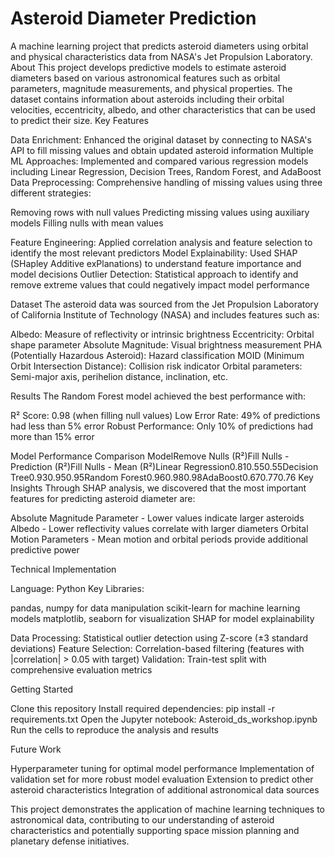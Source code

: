 # Asteroid Diameter Prediction
A machine learning project that predicts asteroid diameters using orbital and physical characteristics data from NASA's Jet Propulsion Laboratory.
About
This project develops predictive models to estimate asteroid diameters based on various astronomical features such as orbital parameters, magnitude measurements, and physical properties. The dataset contains information about asteroids including their orbital velocities, eccentricity, albedo, and other characteristics that can be used to predict their size.
Key Features

Data Enrichment: Enhanced the original dataset by connecting to NASA's API to fill missing values and obtain updated asteroid information
Multiple ML Approaches: Implemented and compared various regression models including Linear Regression, Decision Trees, Random Forest, and AdaBoost
Data Preprocessing: Comprehensive handling of missing values using three different strategies:

Removing rows with null values
Predicting missing values using auxiliary models
Filling nulls with mean values


Feature Engineering: Applied correlation analysis and feature selection to identify the most relevant predictors
Model Explainability: Used SHAP (SHapley Additive exPlanations) to understand feature importance and model decisions
Outlier Detection: Statistical approach to identify and remove extreme values that could negatively impact model performance

Dataset
The asteroid data was sourced from the Jet Propulsion Laboratory of California Institute of Technology (NASA) and includes features such as:

Albedo: Measure of reflectivity or intrinsic brightness
Eccentricity: Orbital shape parameter
Absolute Magnitude: Visual brightness measurement
PHA (Potentially Hazardous Asteroid): Hazard classification
MOID (Minimum Orbit Intersection Distance): Collision risk indicator
Orbital parameters: Semi-major axis, perihelion distance, inclination, etc.

Results
The Random Forest model achieved the best performance with:

R² Score: 0.98 (when filling null values)
Low Error Rate: 49% of predictions had less than 5% error
Robust Performance: Only 10% of predictions had more than 15% error

Model Performance Comparison
ModelRemove Nulls (R²)Fill Nulls - Prediction (R²)Fill Nulls - Mean (R²)Linear Regression0.810.550.55Decision Tree0.930.950.95Random Forest0.960.980.98AdaBoost0.670.770.76
Key Insights
Through SHAP analysis, we discovered that the most important features for predicting asteroid diameter are:

Absolute Magnitude Parameter - Lower values indicate larger asteroids
Albedo - Lower reflectivity values correlate with larger diameters
Orbital Motion Parameters - Mean motion and orbital periods provide additional predictive power

Technical Implementation

Language: Python
Key Libraries:

pandas, numpy for data manipulation
scikit-learn for machine learning models
matplotlib, seaborn for visualization
SHAP for model explainability


Data Processing: Statistical outlier detection using Z-score (±3 standard deviations)
Feature Selection: Correlation-based filtering (features with |correlation| > 0.05 with target)
Validation: Train-test split with comprehensive evaluation metrics

Getting Started

Clone this repository
Install required dependencies: pip install -r requirements.txt
Open the Jupyter notebook: Asteroid_ds_workshop.ipynb
Run the cells to reproduce the analysis and results

Future Work

Hyperparameter tuning for optimal model performance
Implementation of validation set for more robust model evaluation
Extension to predict other asteroid characteristics
Integration of additional astronomical data sources


This project demonstrates the application of machine learning techniques to astronomical data, contributing to our understanding of asteroid characteristics and potentially supporting space mission planning and planetary defense initiatives.
